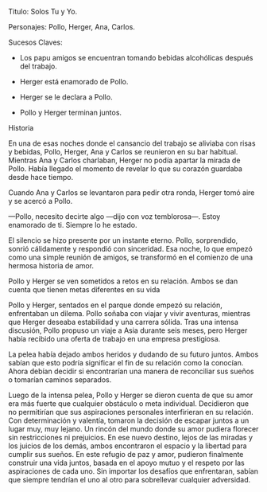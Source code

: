 Titulo: Solos Tu y Yo.

Personajes: Pollo, Herger, Ana, Carlos. 

 
Sucesos Claves:  

- Los papu amigos se encuentran tomando bebidas alcohólicas después del trabajo. 

- Herger está enamorado de Pollo. 

- Herger se le declara a Pollo. 

- Pollo y Herger terminan juntos. 

Historia

En una de esas noches donde el cansancio del trabajo se aliviaba con risas y bebidas, Pollo, Herger, Ana y Carlos se reunieron en su bar habitual. Mientras Ana y Carlos charlaban, Herger no podía apartar la mirada de Pollo. Había llegado el momento de revelar lo que su corazón guardaba desde hace tiempo.

Cuando Ana y Carlos se levantaron para pedir otra ronda, Herger tomó aire y se acercó a Pollo.

—Pollo, necesito decirte algo —dijo con voz temblorosa—. Estoy enamorado de ti. Siempre lo he estado.

El silencio se hizo presente por un instante eterno. Pollo, sorprendido, sonrió cálidamente y respondió con sinceridad. Esa noche, lo que empezó como una simple reunión de amigos, se transformó en el comienzo de una hermosa historia de amor.

Pollo y Herger se ven sometidos a retos en su relación. 
Ambos se dan cuenta que tienen metas diferentes en su vida 

Pollo y Herger, sentados en el parque donde empezó su relación, enfrentaban un dilema.
Pollo soñaba con viajar y vivir aventuras, mientras que Herger deseaba estabilidad y una carrera sólida.
Tras una intensa discusión, Pollo propuso un viaje a Asia durante seis meses,
pero Herger había recibido una oferta de trabajo en una empresa prestigiosa.

La pelea había dejado ambos heridos y dudando de su futuro juntos.
Ambos sabían que esto podría significar el fin de su relación como la conocían.
Ahora debían decidir si encontrarían una manera de reconciliar sus sueños o tomarían caminos separados.

Luego de la intensa pelea, Pollo y Herger se dieron cuenta de que su amor era más fuerte que cualquier obstáculo o meta individual. 
Decidieron que no permitirían que sus aspiraciones personales interfirieran en su relación. Con determinación y valentía, tomaron la decisión de escapar juntos a un lugar muy, muy lejano. Un rincón del mundo donde su amor pudiera florecer sin restricciones ni prejuicios. 
En ese nuevo destino, lejos de las miradas y los juicios de los demás, ambos encontraron el espacio y la libertad para cumplir sus sueños. En este refugio de paz y amor, pudieron finalmente construir una vida juntos, basada en el apoyo mutuo y el respeto por las aspiraciones de cada uno. 
Sin importar los desafíos que enfrentaran, sabían que siempre tendrían el uno al otro para sobrellevar cualquier adversidad.
 
